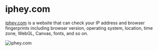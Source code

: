 # iphey.com
[iphey.com](https://iphey.com/) is a website that can check your IP address and browser fingerprints including browser version, operating system, location, time zone, WebGL, Canvas, fonts, and so on.

![iphey.com](https://www.imglink.cc/images/2023/04/19/6434038657ba97c7f94c4655a5dad0ac.png)
